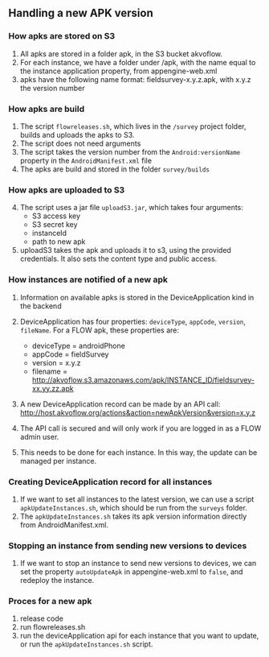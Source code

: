 ## Handling a new APK version

### How apks are stored on S3
1. All apks are stored in a folder apk, in the S3 bucket akvoflow.
2. For each instance, we have a folder under /apk, with the name equal to the instance application property, from appengine-web.xml
3. apks have the following name format: fieldsurvey-x.y.z.apk, with x.y.z the version number

### How apks are build
1. The script `flowreleases.sh`, which lives in the `/survey` project folder, builds and uploads the apks to S3.
2. The script does not need arguments
3. The script takes the version number from the `Android:versionName` property in the `AndroidManifest.xml` file
4. The apks are build and stored in the folder `survey/builds`

### How apks are uploaded to S3
4. The script uses a jar file `uploadS3.jar`, which takes four arguments:
    * S3 access key
    * S3 secret key
    * instanceId
    * path to new apk
5. uploadS3 takes the apk and uploads it to s3, using the provided credentials. It also sets the content type and public access.

### How instances are notified of a new apk
1. Information on available apks is stored in the DeviceApplication kind in the backend
2. DeviceApplication has four properties: `deviceType`,  `appCode`, `version`, `fileName`. For a FLOW apk, these properties are:
    * deviceType = androidPhone
    * appCode = fieldSurvey
    * version = x.y.z
    * filename = http://akvoflow.s3.amazonaws.com/apk/INSTANCE_ID/fieldsurvey-xx.yy.zz.apk

3. A new DeviceApplication record can be made by an API call:
    http://host.akvoflow.org/actions&action=newApkVersion&version=x.y.z
4. The API call is secured and will only work if you are logged in as a FLOW admin user.     
5. This needs to be done for each instance. In this way, the update can be managed per instance.

### Creating DeviceApplication record for all instances
1. If we want to set all instances to the latest version, we can use a script `apkUpdateInstances.sh`, which should be run from the `surveys` folder.
2. The `apkUpdateInstances.sh` takes its apk version information directly from AndroidManifest.xml.

### Stopping an instance from sending new versions to devices
1. If we want to stop an instance to send new versions to devices, we can set the property `autoUpdateApk` in appengine-web.xml to `false`, and redeploy the instance.

### Proces for a new apk
1. release code
2. run flowreleases.sh
3. run the deviceApplication api for each instance that you want to update, or run the `apkUpdateInstances.sh` script.